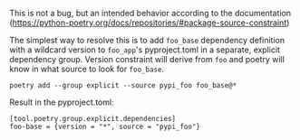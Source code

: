 This is not a bug, but an intended behavior according to the documentation (https://python-poetry.org/docs/repositories/#package-source-constraint)

The simplest way to resolve this is to add `foo_base` dependency definition with a wildcard version to `foo_app`'s pyproject.toml in a separate, explicit dependency group. Version constraint will derive from `foo` and poetry will know in what source to look for `foo_base`.
```
poetry add --group explicit --source pypi_foo foo_base@*
```

Result in the pyproject.toml:
```
[tool.poetry.group.explicit.dependencies]
foo-base = {version = "*", source = "pypi_foo"}
```
